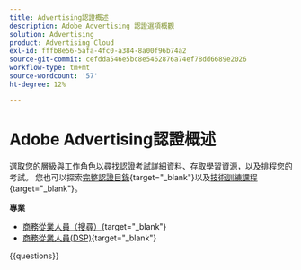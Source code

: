 ```yaml
---
title: Advertising認證概述
description: Adobe Advertising 認證選項概觀
solution: Advertising
product: Advertising Cloud
exl-id: fffb8e56-5afa-4fc0-a384-8a00f96b74a2
source-git-commit: cefdda546e5bc8e5462876a74ef78dd6689e2026
workflow-type: tm+mt
source-wordcount: '57'
ht-degree: 12%

---
```


# Adobe Advertising認證概述

選取您的層級與工作角色以尋找認證考試詳細資料、存取學習資源，以及排程您的考試。 您也可以探索[完整認證目錄](https://certification.adobe.com/certifications){target="_blank"}以及[技術訓練課程](https://certification.adobe.com/courses/?/courses){target="_blank"}。

**專業**

* [商務從業人員（搜尋）](https://certification.adobe.com/certification/advertising-search-business-practitioner-professional){target="_blank"} <!--AD0-E501-->
* [商務從業人員(DSP)](https://certification.adobe.com/certification/advertising-dsp-business-practitioner-professional){target="_blank"} <!--AD0-E502-->

{{questions}}

